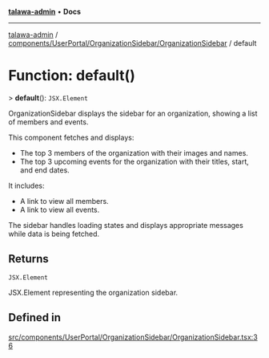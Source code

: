 [**talawa-admin**](../../../../../README.md) • **Docs**

***

[talawa-admin](../../../../../modules.md) / [components/UserPortal/OrganizationSidebar/OrganizationSidebar](../README.md) / default

# Function: default()

\> **default**(): `JSX.Element`

OrganizationSidebar displays the sidebar for an organization, showing a list of members and events.

This component fetches and displays:
- The top 3 members of the organization with their images and names.
- The top 3 upcoming events for the organization with their titles, start, and end dates.

It includes:
- A link to view all members.
- A link to view all events.

The sidebar handles loading states and displays appropriate messages while data is being fetched.

## Returns

`JSX.Element`

JSX.Element representing the organization sidebar.

## Defined in

[src/components/UserPortal/OrganizationSidebar/OrganizationSidebar.tsx:36](https://github.com/PalisadoesFoundation/talawa-admin/blob/b465221425f3dcc638f77fbf5f1ccedb8e0dd082/src/components/UserPortal/OrganizationSidebar/OrganizationSidebar.tsx#L36)
